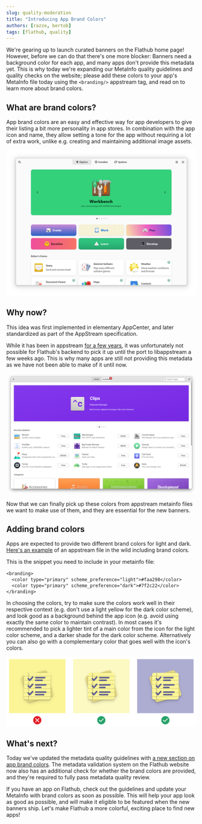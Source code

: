```yaml
---
slug: quality-moderation
title: "Introducing App Brand Colors"
authors: [razze, bertob]
tags: [flathub, quality]
---
```


We're gearing up to launch curated banners on the Flathub home page! However, before we can do that there's one more blocker: Banners need a background color for each app, and many apps don't provide this metadata yet. This is why today we're expanding our MetaInfo quality guidelines and quality checks on the website; please add these colors to your app's MetaInfo file today using the `<branding/>` appstream tag, and read on to learn more about brand colors.

<!-- truncate -->

## What are brand colors?

App brand colors are an easy and effective way for app developers to give their listing a bit more personality in app stores. In combination with the app icon and name, they allow setting a tone for the app without requiring a lot of extra work, unlike e.g. creating and maintaining additional image assets.

![GNOME Software Explore view with brand colors on app banners](software-explore.png)

## Why now?

This idea was first implemented in elementary AppCenter, and later standardized as part of the AppStream specification.

While it has been in appstream [for a few years](https://github.com/ximion/appstream/issues/187), it was unfortunately not possible for Flathub's backend to pick it up until the port to libappstream a few weeks ago. This is why many apps are still not providing this metadata as we have not been able to make of it until now.

![elementary AppCenter with brand colors on app banners](appcenter.png)

Now that we can finally pick up these colors from appstream metainfo files we want to make use of them, and they are essential for the new banners.

## Adding brand colors

Apps are expected to provide two different brand colors for light and dark. [Here's an example](https://github.com/pika-backup/pika-backup/blob/8f2f04a1a27d2b04db48f7dbf26577009ff39be3/data/app.metainfo.xml.in#L44) of an appstream file in the wild including brand colors.

This is the snippet you need to include in your metainfo file:

```
<branding>
  <color type="primary" scheme_preference="light">#faa298</color>
  <color type="primary" scheme_preference="dark">#7f2c22</color>
</branding>
```

In choosing the colors, try to make sure the colors work well in their respective context (e.g. don't use a light yellow for the dark color scheme), and look good as a background behind the app icon (e.g. avoid using exactly the same color to maintain contrast). In most cases it's recommended to pick a lighter tint of a main color from the icon for the light color scheme, and a darker shade for the dark color scheme. Alternatively you can also go with a complementary color that goes well with the icon's colors.

![Three examples of good/bad brand colors](color-examples.png)

## What's next?

Today we've updated the metadata quality guidelines with [a new section on app brand colors](https://docs.flathub.org/docs/for-app-authors/metainfo-guidelines/quality-guidelines/#brand-colors). The metadata validation system on the Flathub website now also has an additional check for whether the brand colors are provided, and they're required to fully pass metadata quality review.

If you have an app on Flathub, check out the guidelines and update your MetaInfo with brand colors as soon as possible. This will help your app look as good as possible, and will make it eligible to be featured when the new banners ship. Let's make Flathub a more colorful, exciting place to find new apps!
